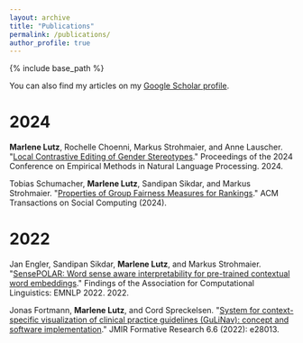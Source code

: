 ```yaml
---
layout: archive
title: "Publications"
permalink: /publications/
author_profile: true
---
```


{% include base_path %}

You can also find my articles on my [Google Scholar profile](https://scholar.google.de/citations?user=-XwZNzgAAAAJ&hl=de).

# 2024
**Marlene Lutz**, Rochelle Choenni, Markus Strohmaier, and Anne Lauscher. "[Local Contrastive Editing of Gender Stereotypes](https://arxiv.org/abs/2410.17739)." Proceedings of the 2024 Conference on Empirical Methods in Natural Language Processing. 2024.

Tobias Schumacher, **Marlene Lutz**, Sandipan Sikdar, and Markus Strohmaier. "[Properties of Group Fairness Measures for Rankings](https://dl.acm.org/doi/abs/10.1145/3674883)." ACM Transactions on Social Computing (2024).

# 2022

Jan Engler, Sandipan Sikdar, **Marlene Lutz**, and Markus Strohmaier. "[SensePOLAR: Word sense aware interpretability for pre-trained contextual word embeddings](https://aclanthology.org/2022.findings-emnlp.338/)." Findings of the Association for Computational Linguistics: EMNLP 2022. 2022.

Jonas Fortmann, **Marlene Lutz**, and Cord Spreckelsen. "[System for context-specific visualization of clinical practice guidelines (GuLiNav): concept and software implementation](https://formative.jmir.org/2022/6/e28013/)." JMIR Formative Research 6.6 (2022): e28013.





